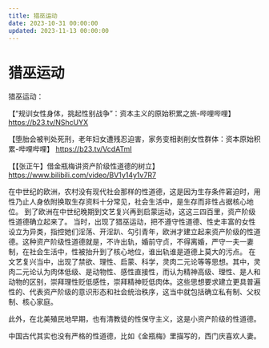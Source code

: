 ```yaml
---
title: 猎巫运动
date: 2023-10-31 00:00:00
updated: 2023-11-13 00:00:00
---
```


# 猎巫运动

猎巫运动：

【“规训女性身体，挑起性别战争”：资本主义的原始积累之旅-哔哩哔哩】 https://b23.tv/NShcUYX

【堕胎会被判处死刑，老年妇女遭残忍迫害，家务变相剥削女性群体：资本原始积累-哔哩哔哩】 https://b23.tv/VcdATmI

【【张正午】借金瓶梅讲资产阶级性道德的树立】 https://www.bilibili.com/video/BV1y14y1v7R7

在中世纪的欧洲，农村没有现代社会那样的性道德，这是因为生存条件窘迫时，用性乃止人身依附换取生存资料十分常见，社会生活中，是生存而非性占据核心地位。
到了欧洲在中世纪晚期到文艺复兴再到启蒙运动，这这三四百里，资产阶级性道德确立起来了。
当时，出现了猎巫运动，把不遵守性道德、性史丰富的女性设立为异类，指控她们淫荡、开淫趴、勾引青年，欧洲才建立起来资产阶级的性道德。这种资产阶级性道德就是，不许出轨，婚前守贞，不得离婚，严守一夫一妻制，在社会生活中，性被抬升到了核心地位，谁出轨谁是道德上莫大的污点。
在文艺复兴当中，出现了禁欲、理性、启蒙、科学，灵肉二元论等等思想。其中，灵肉二元论认为肉体低级、是动物性、感性直接性，而认为精神高级、理性、是人和动物的区别，崇拜理性贬低感性，崇拜精神贬低肉体。这些思想要求建立更具普遍性的、代表资产阶级的意识形态和社会统治秩序，这当中就包括确立私有制、父权制、核心家庭。

此外，在北美殖民地早期，也有清教徒的性保守主义，这是小资产阶级的性道德。

中国古代其实也没有严格的性道德，比如《金瓶梅》里描写的，西门庆喜欢人妻。
